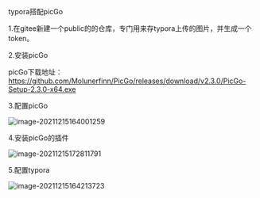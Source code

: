 typora搭配picGo

1.在gitee新建一个public的的仓库，专门用来存typora上传的图片，并生成一个token。

2.安装picGo

picGo下载地址：https://github.com/Molunerfinn/PicGo/releases/download/v2.3.0/PicGo-Setup-2.3.0-x64.exe

3.配置picGo

![image-20211215164001259](https://gitee.com/wmbyy/typora_pictures/raw/master/pictures/image-20211215164001259.png)

4.安装picGo的插件

![image-20211215172811791](https://gitee.com/wmbyy/typora_pictures/raw/master/pictures/image-20211215172811791.png)


5.配置typora

![image-20211215164213723](https://gitee.com/wmbyy/typora_pictures/raw/master/pictures/image-20211215164213723.png)











